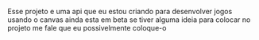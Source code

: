 Esse projeto e uma api que eu estou criando para desenvolver jogos usando o canvas
ainda esta em beta se tiver alguma ideia para colocar no projeto me fale que eu possivelmente coloque-o